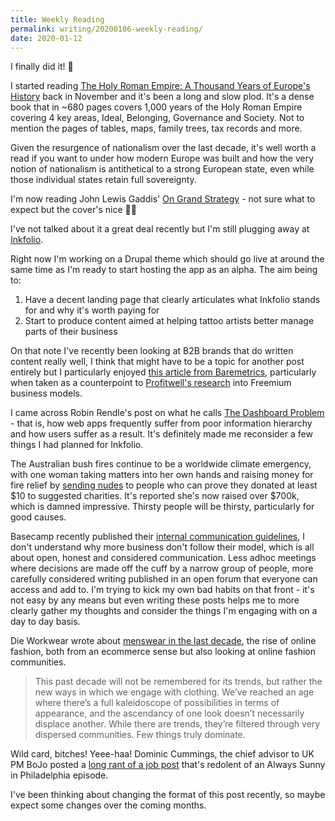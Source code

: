 ```yaml
---
title: Weekly Reading
permalink: writing/20200106-weekly-reading/
date: 2020-01-12
---
```


I finally did it! 🕺

I started reading [The Holy Roman Empire: A Thousand Years of Europe's History](https://www.goodreads.com/book/show/31456148-the-holy-roman-empire) back in November and it's been a long and slow plod. It's a dense book that in ~680 pages covers 1,000 years of the Holy Roman Empire covering 4 key areas, Ideal, Belonging, Governance and Society. Not to mention the pages of tables, maps, family trees, tax records and more.

Given the resurgence of nationalism over the last decade, it's well worth a read if you want to under how modern Europe was built and how the very notion of nationalism is antithetical to a strong European state, even while those individual states retain full sovereignty.

I'm now reading John Lewis Gaddis' [On Grand Strategy](https://www.goodreads.com/book/show/40698216-on-grand-strategy) - not sure what to expect but the cover's nice 🤷‍♂️

I've not talked about it a great deal recently but I'm still plugging away at [Inkfolio](https://www.inkfolio.co/).

Right now I'm working on a Drupal theme which should go live at around the same time as I'm ready to start hosting the app as an alpha. The aim being to:

1. Have a decent landing page that clearly articulates what Inkfolio stands for and why it's worth paying for
2. Start to produce content aimed at helping tattoo artists better manage parts of their business

On that note I've recently been looking at B2B brands that do written content really well, I think that might have to be a topic for another post entirely but I particularly enjoyed [this article from Baremetrics](https://baremetrics.com/blog/freemium-saas-implode), particularly when taken as a counterpoint to [Profitwell's research](https://www.profitwell.com/blog/every-company-freemium) into Freemium business models.

I came across Robin Rendle's post on what he calls [The Dashboard Problem](https://www.robinrendle.com/notes/the-dashboard-problem) - that is, how web apps frequently suffer from poor information hierarchy and how users suffer as a result. It's definitely made me reconsider a few things I had planned for Inkfolio.

The Australian bush fires continue to be a worldwide climate emergency, with one woman taking matters into her own hands and raising money for fire relief by [sending nudes](https://www.thecut.com/2020/01/model-kaylen-ward-raised-thousands-australian-fire-relief.html) to people who can prove they donated at least $10 to suggested charities. It's reported she's now raised over $700k, which is damned impressive. Thirsty people will be thirsty, particularly for good causes.

Basecamp recently published their [internal communication guidelines](https://basecamp.com/guides/how-we-communicate), I don't understand why more business don't follow their model, which is all about open, honest and considered communication. Less adhoc meetings where decisions are made off the cuff by a narrow group of people, more carefully considered writing published in an open forum that everyone can access and add to. I'm trying to kick my own bad habits on that front - it's not easy by any means but even writing these posts helps me to more clearly gather my thoughts and consider the things I'm engaging with on a day to day basis.

Die Workwear wrote about [menswear in the last decade](https://dieworkwear.com/post/189986615919/how-well-remember-this-decade), the rise of online fashion, both from an ecommerce sense but also looking at online fashion communities.

> This past decade will not be remembered for its trends, but rather the new ways in which we engage with clothing. We’ve reached an age where there’s a full kaleidoscope of possibilities in terms of appearance, and the ascendancy of one look doesn’t necessarily displace another. While there are trends, they’re filtered through very dispersed communities. Few things truly dominate.

Wild card, bitches! Yeee-haa! Dominic Cummings, the chief advisor to UK PM BoJo posted a [long rant of a job post](https://theoutline.com/post/8505/dominic-cummings-wild-card-plan) that's redolent of an Always Sunny in Philadelphia episode.

 I've been thinking about changing the format of this post recently, so maybe expect some changes over the coming months.